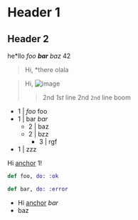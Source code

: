 # Header 1

## Header 2

   he\*llo  *foo **bar**
baz* 42

> Hi, *there
> olala

> Hi, ![image](https://image.com)
> > 2nd *1st* line
> > 2nd `2nd` line
> boom

- 1 | *foo* foo
- 1 | bar _bar_
  - 2 | baz
  - 2 | bzz
    - 3 | rgf
- 1 | zzz

Hi [anchor](https://anchor.com) 1!

```elixir
def foo, do: :ok

def bar, do: :error
```

* Hi [anchor](https://anchor.com) *bar*
* baz
